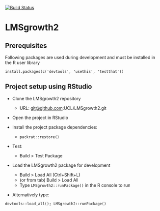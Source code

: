 [![Build Status](https://travis-ci.com/UCL/LMSgrowth2.svg?token=VzQyGkGCwi2xenWmKVcK&branch=master)](https://travis-ci.com/UCL/LMSgrowth2)

# LMSgrowth2

## Prerequisites

Following packages are used during development and must be installed in the R user library

```
install.packages(c('devtools', 'usethis', 'testthat'))
```

## Project setup using RStudio

- Clone the LMSgrowth2 repository
    - URL: git@github.com:UCL/LMSgrowth2.git

- Open the project in RStudio

- Install the project package dependencies:
  - `packrat::restore()`
  
- Test:
  - Build > Test Package

- Load the LMSgrowth2 package for development
    - Build > Load All (Ctrl+Shift+L)
    - (or from tab) Build > Load All
    - Type `LMSgrowth2::runPackage()` in the R console to run

- Alternatively type:

```
devtools::load_all(); LMSgrowth2::runPackage()
```
